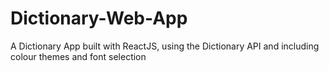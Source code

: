 # Dictionary-Web-App
A Dictionary App built with ReactJS, using the Dictionary API and  including colour themes and font selection
